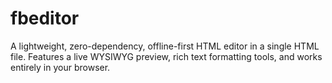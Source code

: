 # fbeditor
A lightweight, zero-dependency, offline-first HTML editor in a single HTML file. Features a live WYSIWYG preview, rich text formatting tools, and works entirely in your browser.
